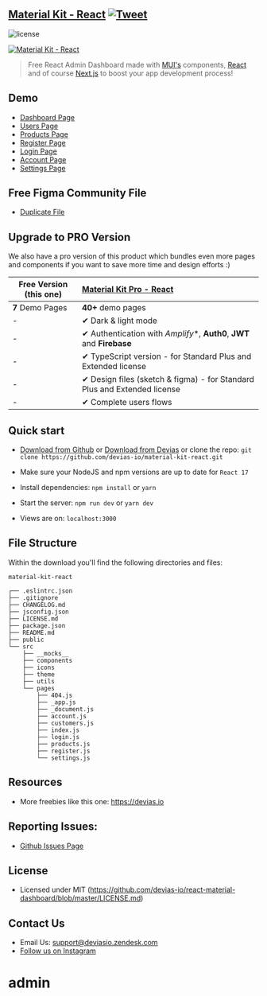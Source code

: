 ## [Material Kit - React](https://material-kit-react.devias.io/) [![Tweet](https://img.shields.io/twitter/url/http/shields.io.svg?style=social&logo=twitter)](https://twitter.com/intent/tweet?text=%F0%9F%9A%A8Devias%20Freebie%20Alert%20-%20An%20awesome%20ready-to-use%20register%20page%20made%20with%20%23material%20%23react%0D%0Ahttps%3A%2F%2Fdevias.io%20%23createreactapp%20%23devias%20%23material%20%23freebie%20%40devias-io)

![license](https://img.shields.io/badge/license-MIT-blue.svg)

[![Material Kit - React](https://github.com/devias-io/material-kit-react/blob/main/public/static/thumbnail.png)](https://material-kit-react.devias.io/)

> Free React Admin Dashboard made with [MUI's](https://mui.com/?ref=devias-io) components, [React](https://reactjs.org/?ref=devias-io) and of course [Next.js](https://github.com/vercel/next.js/?ref=devias-io) to boost your app development process!

## Demo

- [Dashboard Page](https://material-kit-react.devias.io)
- [Users Page](https://material-kit-react.devias.io/customers)
- [Products Page](https://material-kit-react.devias.io/products)
- [Register Page](https://material-kit-react.devias.io/register)
- [Login Page](https://material-kit-react.devias.io/login)
- [Account Page](https://material-kit-react.devias.io/account)
- [Settings Page](https://material-kit-react.devias.io/settings)

## Free Figma Community File
 - [Duplicate File](https://www.figma.com/community/file/1039837897183395483/Devias-Dashboard-Design-Library-Kit)

## Upgrade to PRO Version

We also have a pro version of this product which bundles even more pages and components if you want to save more time and design efforts :)

| Free Version (this one)  | [Material Kit Pro - React](https://material-ui.com/store/items/devias-kit-pro/) |
| ------------------------ | :----------------------------------------------------------- |
| **7** Demo Pages         | **40+** demo pages
| -                        | ✔ Dark & light mode
| -                        | ✔ Authentication with *Amplify**, **Auth0**, **JWT** and **Firebase**
| -                        | ✔ TypeScript version - for Standard Plus and Extended license
| -                        | ✔ Design files (sketch & figma) - for Standard Plus and Extended license
| -                        | ✔ Complete users flows

## Quick start

- [Download from Github](https://github.com/devias-io/material-kit-react/archive/master.zip) or [Download from Devias](https://devias.io/products/material-kit-react) or clone the repo: `git clone https://github.com/devias-io/material-kit-react.git`

- Make sure your NodeJS and npm versions are up to date for `React 17`

- Install dependencies: `npm install` or `yarn`

- Start the server: `npm run dev` or `yarn dev`

- Views are on: `localhost:3000`

## File Structure

Within the download you'll find the following directories and files:

```
material-kit-react

┌── .eslintrc.json
├── .gitignore
├── CHANGELOG.md
├── jsconfig.json
├── LICENSE.md
├── package.json
├── README.md
├── public
└── src
	├── __mocks__
	├── components
	├── icons
	├── theme
	├── utils
	└── pages
		├── 404.js
		├── _app.js
		├── _document.js
		├── account.js
		├── customers.js
		├── index.js
		├── login.js
		├── products.js
		├── register.js
		└── settings.js
```

## Resources

- More freebies like this one: <https://devias.io>

## Reporting Issues:

- [Github Issues Page](https://github.com/devias-io/react-material-dashboard/issues?ref=devias-io)

## License

- Licensed under MIT (https://github.com/devias-io/react-material-dashboard/blob/master/LICENSE.md)

## Contact Us

- Email Us: support@deviasio.zendesk.com
- [Follow us on Instagram](https://www.instagram.com/deviasio/)
# admin
